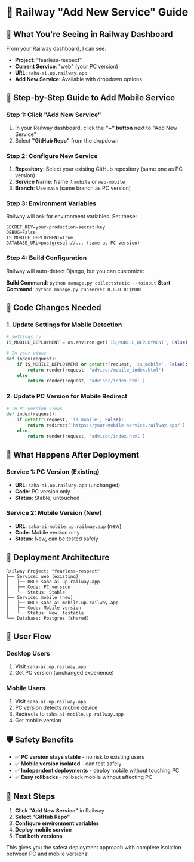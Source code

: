 # 🚂 Railway "Add New Service" Guide

## 🎯 **What You're Seeing in Railway Dashboard**

From your Railway dashboard, I can see:
- **Project**: "fearless-respect" 
- **Current Service**: "web" (your PC version)
- **URL**: `saha-ai.up.railway.app`
- **Add New Service**: Available with dropdown options

## 🚀 **Step-by-Step Guide to Add Mobile Service**

### **Step 1: Click "Add New Service"**
1. In your Railway dashboard, click the **"+" button** next to "Add New Service"
2. Select **"GitHub Repo"** from the dropdown

### **Step 2: Configure New Service**
1. **Repository**: Select your existing GitHub repository (same one as PC version)
2. **Service Name**: Name it `mobile` or `web-mobile`
3. **Branch**: Use `main` (same branch as PC version)

### **Step 3: Environment Variables**
Railway will ask for environment variables. Set these:

```
SECRET_KEY=your-production-secret-key
DEBUG=False
IS_MOBILE_DEPLOYMENT=True
DATABASE_URL=postgresql://... (same as PC version)
```

### **Step 4: Build Configuration**
Railway will auto-detect Django, but you can customize:

**Build Command**: `python manage.py collectstatic --noinput`
**Start Command**: `python manage.py runserver 0.0.0.0:$PORT`

## 🔧 **Code Changes Needed**

### **1. Update Settings for Mobile Detection**
```python
# settings.py
IS_MOBILE_DEPLOYMENT = os.environ.get('IS_MOBILE_DEPLOYMENT', False)

# In your views
def index(request):
    if IS_MOBILE_DEPLOYMENT or getattr(request, 'is_mobile', False):
        return render(request, 'advisor/mobile_index.html')
    else:
        return render(request, 'advisor/index.html')
```

### **2. Update PC Version for Mobile Redirect**
```python
# In PC version views
def index(request):
    if getattr(request, 'is_mobile', False):
        return redirect('https://your-mobile-service.railway.app/')
    else:
        return render(request, 'advisor/index.html')
```

## 📱 **What Happens After Deployment**

### **Service 1: PC Version (Existing)**
- **URL**: `saha-ai.up.railway.app` (unchanged)
- **Code**: PC version only
- **Status**: Stable, untouched

### **Service 2: Mobile Version (New)**
- **URL**: `saha-ai-mobile.up.railway.app` (new)
- **Code**: Mobile version only
- **Status**: New, can be tested safely

## 🎯 **Deployment Architecture**

```
Railway Project: "fearless-respect"
├── Service: web (existing)
│   ├── URL: saha-ai.up.railway.app
│   ├── Code: PC version
│   └── Status: Stable
├── Service: mobile (new)
│   ├── URL: saha-ai-mobile.up.railway.app
│   ├── Code: Mobile version
│   └── Status: New, testable
└── Database: Postgres (shared)
```

## 🔄 **User Flow**

### **Desktop Users**
1. Visit `saha-ai.up.railway.app`
2. Get PC version (unchanged experience)

### **Mobile Users**
1. Visit `saha-ai.up.railway.app`
2. PC version detects mobile device
3. Redirects to `saha-ai-mobile.up.railway.app`
4. Get mobile version

## 🛡️ **Safety Benefits**

- ✅ **PC version stays stable** - no risk to existing users
- ✅ **Mobile version isolated** - can test safely
- ✅ **Independent deployments** - deploy mobile without touching PC
- ✅ **Easy rollbacks** - rollback mobile without affecting PC

## 🚀 **Next Steps**

1. **Click "Add New Service"** in Railway
2. **Select "GitHub Repo"**
3. **Configure environment variables**
4. **Deploy mobile service**
5. **Test both versions**

This gives you the safest deployment approach with complete isolation between PC and mobile versions!

